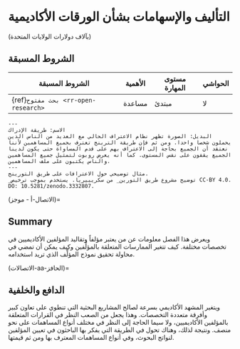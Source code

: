 # التأليف والإسهامات بشأن الورقات الأكاديمية

(بآلاف دولارات الولايات المتحدة)
## الشروط المسبقة

| الشروط المسبقة                            | الأهمية | مستوى المهارة | الحواشي |
| ----------------------------------------- | ------- | ------------- | ------- |
| {ref}`بحث مفتوح <rr-open-research>` | مساعدة  | مبتدئ         | لا      |

```{figure} ../figures/theturingway-acknowledgement.jpg
---
الاسم: طريقة الإدراك
البديل: الصورة تظهر نظام الاعتراف الحالي مع العديد من الناس الذين يحملون شخصا واحدا. ومن ثم فإن طريقة الترينج تعترف بجميع المساهمين لأننا نعتقد أن الجميع بحاجة إلى الاعتراف بهم على قدم المساواة حتى يكون لدينا الجميع يقفون على نفس المستوى. كما أنه يعرض روبوت لتمثيل جميع المساهمين والناس يكتبون على ملف المساهمين.
---
مثال توضيحي حول الاعترافات على طريق التورينج.
_توضيح مشروع طريق التورين_ من سكريبيريا. يستخدم بموجب ترخيص CC-BY 4.0. DO: 10.5281/zenodo.3332807.
```

(الاتصال-أ - موجز)=
## Summary
ويعرض هذا الفصل معلومات عن من يعتبر مؤلفاً وتقاليد المؤلفين الأكاديميين في تخصصات مختلفة. كيف تتغير الممارسات المتعلقة بالمؤلِّفين وكيف يمكن أن تمضي في محاولة تحقيق نموذج المؤلِّف الذي تريد استخدامه.

(الاتصالات-aa-الحافز)=
## الدافع والخلفية
ويتغير المشهد الأكاديمي بسرعة لصالح المشاريع البحثية التي تنطوي على تعاون كبير وأفرقة متعددة التخصصات. وهذا يجعل من الصعب النظر في القرارات المتعلقة بالمؤلفين الأكاديميين، ولا سيما الحاجة إلى النظر في مختلف أنواع المساهمات على نحو منصف. ونتيجة لذلك، وهناك تحول في الطريقة التي يفكر بها الباحثون في تعيين المؤلفين لنواتج البحوث، وفي أنواع المساهمات المعترف بها ومن ثم قيمتها.
